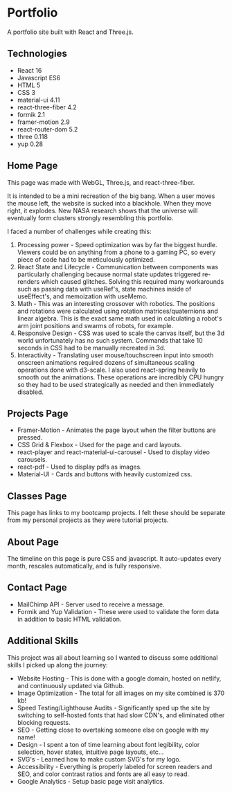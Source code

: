 # Portfolio

A portfolio site built with React and Three.js.

## Technologies

- React 16
- Javascript ES6
- HTML 5
- CSS 3
- material-ui 4.11
- react-three-fiber 4.2
- formik 2.1
- framer-motion 2.9
- react-router-dom 5.2
- three 0.118
- yup 0.28

## Home Page

This page was made with WebGL, Three.js, and react-three-fiber.

It is intended to be a mini recreation of the big bang. When a user moves the mouse left, the website is sucked into a blackhole. When they move right, it explodes. New NASA research shows that the universe will eventually form clusters strongly resembling this portfolio.

I faced a number of challenges while creating this:

1. Processing power - Speed optimization was by far the biggest hurdle. Viewers could be on anything from a phone to a gaming PC, so every piece of code had to be meticulously optimized.
2. React State and Lifecycle - Communication between components was particularly challenging because normal state updates triggered re-renders which caused glitches. Solving this required many workarounds such as passing data with useRef's, state machines inside of useEffect's, and memoization with useMemo.
3. Math - This was an interesting crossover with robotics. The positions and rotations were calculated using rotation matrices/quaternions and linear algebra. This is the exact same math used in calculating a robot's arm joint positions and swarms of robots, for example.
4. Responsive Design - CSS was used to scale the canvas itself, but the 3d world unfortunately has no such system. Commands that take 10 seconds in CSS had to be manually recreated in 3d.
5. Interactivity - Translating user mouse/touchscreen input into smooth onscreen animations required dozens of simultaneous scaling operations done with d3-scale. I also used react-spring heavily to smooth out the animations. These operations are incredibly CPU hungry so they had to be used strategically as needed and then immediately disabled.

## Projects Page

- Framer-Motion - Animates the page layout when the filter buttons are pressed.
- CSS Grid & Flexbox - Used for the page and card layouts.
- react-player and react-material-ui-carousel - Used to display video carousels.
- react-pdf - Used to display pdfs as images.
- Material-UI - Cards and buttons with heavily customized css.

## Classes Page

This page has links to my bootcamp projects. I felt these should be separate from my personal projects as they were tutorial projects.

## About Page

The timeline on this page is pure CSS and javascript. It auto-updates every month, rescales automatically, and is fully responsive.

## Contact Page

- MailChimp API - Server used to receive a message.
- Formik and Yup Validation - These were used to validate the form data in addition to basic HTML validation.

## Additional Skills

This project was all about learning so I wanted to discuss some additional skills I picked up along the journey:

- Website Hosting - This is done with a google domain, hosted on netlify, and continuously updated via Github.
- Image Optimization - The total for all images on my site combined is 370 kb!
- Speed Testing/Lighthouse Audits - Significantly sped up the site by switching to self-hosted fonts that had slow CDN's, and eliminated other blocking requests.
- SEO - Getting close to overtaking someone else on google with my name!
- Design - I spent a ton of time learning about font legibility, color selection, hover states, intuitive page layouts, etc...
- SVG's - Learned how to make custom SVG's for my logo.
- Accessibility - Everything is properly labeled for screen readers and SEO, and color contrast ratios and fonts are all easy to read.
- Google Analytics - Setup basic page visit analytics.
